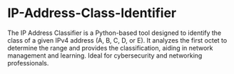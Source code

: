 # IP-Address-Class-Identifier
The IP Address Classifier is a Python-based tool designed to identify the class of a given IPv4 address (A, B, C, D, or E). It analyzes the first octet to determine the range and provides the classification, aiding in network management and learning. Ideal for cybersecurity and networking professionals.

